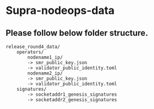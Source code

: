 # Supra-nodeops-data
##  Please follow below folder structure.
    release_round4_data/
        operators/
            nodename1_ip/
            -> smr_public_key.json
            -> validator_public_identity.toml
            nodename2_ip/
            -> smr_public_key.json
            -> validator_public_identity.toml
        signatures/
            -> socketaddr1_genesis_signatures
            -> socketaddr2_genesis_signatures
        